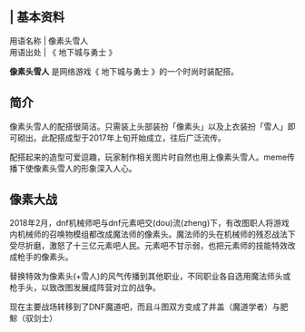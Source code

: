 |  **基本资料**  
---  
用语名称  |  像素头雪人   
用语出处  |  《  地下城与勇士  》   
  
**像素头雪人** 是网络游戏《  地下城与勇士  》的一个时尚时装配搭。

##  简介

像素头雪人的配搭很简洁。只需装上头部装扮「像素头」以及上衣装扮「雪人」即可砌出。此配搭成型于2017年上旬开始成立，往后广泛流传。

配搭起来的造型可爱逗趣，玩家制作相关图片时自然也用上像素头雪人。meme传播下使像素头雪人的形象深入人心。

##  像素大战

2018年2月，dnf机械师吧与dnf元素吧交(dou)流(zheng)下，有改图职人将游戏内机械师的召唤物模组都改成魔法师的像素头。魔法师的头在机械师的残忍战法下受尽折磨，激怒了十三亿元素吧人民。元素吧不甘示弱，也把元素师的技能特效改成枪手的像素头。

替换特效为像素头(+雪人)的风气传播到其他职业，不同职业各自选用魔法师头或枪手头，以致改图发展成阵营对立的战争。

现在主要战场转移到了DNF魔道吧，而且斗图双方变成了井盖（魔道学者）与肥鯮（驭剑士）